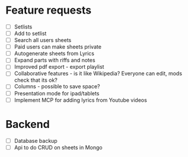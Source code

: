# Feature requests
- [ ] Setlists
- [ ] Add to setlist
- [ ] Search all users sheets
- [ ] Paid users can make sheets private
- [ ] Autogenerate sheets from Lyrics
- [ ] Expand parts with riffs and notes
- [ ] Improved pdf export - export playlist
- [ ] Collaborative features - is it like Wikipedia? Everyone can edit, mods check that its ok?
- [ ] Columns - possible to save space?
- [ ] Presentation mode for ipad/tablets
- [ ] Implement MCP for adding lyrics from Youtube videos

# Backend
- [ ] Database backup
- [ ] Api to do CRUD on sheets in Mongo